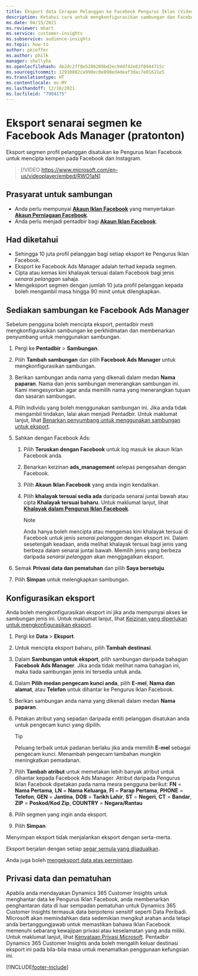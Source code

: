 ```yaml
---
title: Eksport data Cerapan Pelanggan ke Facebook Pengurus Iklan (Video)
description: Ketahui cara untuk mengkonfigurasikan sambungan dan Facebook Ads Manager.
ms.date: 04/15/2021
ms.reviewer: mhart
ms.service: customer-insights
ms.subservice: audience-insights
ms.topic: how-to
author: pkieffer
ms.author: philk
manager: shellyha
ms.openlocfilehash: 4b2dc2ff8e5286209bd2ec94df42e82f0944715c
ms.sourcegitcommit: 12910882ca990ec0e890ed4deaf3dac7e01621e5
ms.translationtype: HT
ms.contentlocale: ms-MY
ms.lasthandoff: 12/10/2021
ms.locfileid: "7904175"
---
```

# <a name="export-segments-list-to-facebook-ads-manager-preview"></a>Eksport senarai segmen ke Facebook Ads Manager (pratonton)

Eksport segmen profil pelanggan disatukan ke Pengurus Iklan Facebook untuk mencipta kempen pada Facebook dan Instagram.

> [!VIDEO https://www.microsoft.com/en-us/videoplayer/embed/RWO1aN]

## <a name="prerequisites-for-connection"></a>Prasyarat untuk sambungan

- Anda perlu mempunyai [**Akaun Iklan Facebook**](https://www.facebook.com/business/learn/lessons/step-by-step-ads-manager-account) yang menyertakan [**Akaun Perniagaan Facebook**](https://business.facebook.com/).
- Anda perlu menjadi pentadbir bagi [**Akaun Iklan Facebook**](https://www.facebook.com/business/learn/lessons/step-by-step-ads-manager-account).

## <a name="known-limitations"></a>Had diketahui

- Sehingga 10 juta profil pelanggan bagi setiap eksport ke Pengurus Iklan Facebook.
- Eksport ke Facebook Ads Manager adalah terhad kepada segmen.
- Cipta atau kemas kini khalayak tersuai dalam Facebook bagi jenis *senarai pelanggan* sahaja.
- Mengeksport segmen dengan jumlah 10 juta profil pelanggan kepada boleh mengambil masa hingga 90 minit untuk dilengkapkan.

## <a name="set-up-connection-to-facebook-ads-manager"></a>Sediakan sambungan ke Facebook Ads Manager

Sebelum pengguna boleh mencipta eksport, pentadbir mesti mengkonfigurasikan sambungan ke perkhidmatan dan membenarkan penyumbang untuk menggunakan sambungan.

1. Pergi ke **Pentadbir** > **Sambungan**.

1. Pilih **Tambah sambungan** dan pilih **Facebook Ads Manager** untuk mengkonfigurasikan sambungan.

1. Berikan sambungan anda nama yang dikenali dalam medan **Nama paparan**. Nama dan jenis sambungan menerangkan sambungan ini. Kami mengesyorkan agar anda memilih nama yang menerangkan tujuan dan sasaran sambungan.

1. Pilih individu yang boleh menggunakan sambungan ini. Jika anda tidak mengambil tindakan, lalai akan menjadi Pentadbir. Untuk maklumat lanjut, lihat [Benarkan penyumbang untuk menggunakan sambungan untuk eksport](connections.md#allow-contributors-to-use-a-connection-for-exports).

1. Sahkan dengan Facebook Ads: 

   1. Pilih **Teruskan dengan Facebook** untuk log masuk ke akaun Iklan Facebook anda.

   1. Benarkan keizinan **ads_management** selepas pengesahan dengan Facebook.

   1. Pilih **Akaun Iklan Facebook** yang anda ingin kendalikan.

   1. Pilih **khalayak tersuai sedia ada** daripada senarai juntai bawah atau cipta **Khalayak tersuai baharu**. Untuk maklumat lanjut, lihat [**Khalayak dalam Pengurus Iklan Facebook**](https://www.facebook.com/business/help/744354708981227?id=2469097953376494).
      > [!NOTE]
      > Anda hanya boleh mencipta atau mengemas kini khalayak tersuai di Facebook untuk jenis *senarai pelanggan* dengan eksport ini. Dalam sesetengah keadaan, anda melihat khalayak tersuai bagi jenis yang berbeza dalam senarai juntai bawah. Memilih jenis yang berbeza daripada *senarai pelanggan* akan menggagalkan eksport. 

1. Semak **Privasi data dan pematuhan** dan pilih **Saya bersetuju**.

1. Pilih **Simpan** untuk melengkapkan sambungan.

## <a name="configure-an-export"></a>Konfigurasikan eksport

Anda boleh mengkonfigurasikan eksport ini jika anda mempunyai akses ke sambungan jenis ini. Untuk maklumat lanjut, lihat [Keizinan yang diperlukan untuk mengkonfigurasikan eksport](export-destinations.md#set-up-a-new-export).

1. Pergi ke **Data** > **Eksport**.

1. Untuk mencipta eksport baharu, pilih **Tambah destinasi**. 

1. Dalam **Sambungan untuk eksport**, pilih sambungan daripada bahagian **Facebook Ads Manager**. Jika anda tidak melihat nama bahagian ini, maka tiada sambungan jenis ini tersedia untuk anda.

1. Dalam **Pilih medan pengecam kunci anda**, pilih **E-mel**, **Nama dan alamat**, atau **Telefon** untuk dihantar ke Pengurus Iklan Facebook. 

1. Berikan sambungan anda nama yang dikenali dalam medan **Nama paparan**.

1. Petakan atribut yang sepadan daripada entiti pelanggan disatukan anda untuk pengecam kunci yang dipilih.
   > [!TIP]
   > Peluang terbaik untuk padanan berlaku jika anda memilih **E-mel** sebagai pengecam kunci. Menambah pengecam tambahan mungkin meningkatkan pemadanan.

1. Pilih **Tambah atribut** untuk memetakan lebih banyak atribut untuk dihantar kepada Facebook Ads Manager. Atribut daripada Pengurus Iklan Facebook dipetakan pada nama mesra pengguna berikut: **FN** = **Nama Pertama**, **LN** = **Nama Keluarga**, **FI** = **Parap Pertama**, **PHONE** = **Telefon**, **GEN** = **Jantina**, **DOB** = **Tarikh Lahir**, **ST** = **Negeri**, **CT** = **Bandar**, **ZIP** = **Poskod/Kod Zip**, **COUNTRY** = **Negara/Rantau**

1. Pilih segmen yang ingin anda eksport.

1. Pilih **Simpan**.

Menyimpan eksport tidak menjalankan eksport dengan serta-merta.

Eksport berjalan dengan setiap [segar semula yang dijadualkan](system.md#schedule-tab). 

Anda juga boleh [mengeksport data atas permintaan](export-destinations.md#run-exports-on-demand). 

## <a name="data-privacy-and-compliance"></a>Privasi data dan pematuhan

Apabila anda mendayakan Dynamics 365 Customer Insights untuk menghantar data ke Pengurus Iklan Facebook, anda membenarkan penghantaran data di luar sempadan pematuhan untuk Dynamics 365 Customer Insights termasuk data berpotensi sensitif seperti Data Peribadi. Microsoft akan memindahkan data sedemikian mengikut arahan anda tetapi anda bertanggungjawab untuk memastikan bahawa Iklan Facebook memenuhi sebarang kewajipan privasi atau keselamatan yang anda miliki. Untuk maklumat lanjut, lihat [Kenyataan Privasi Microsoft](https://go.microsoft.com/fwlink/?linkid=396732).
Pentadbir Dynamics 365 Customer Insights anda boleh mengalih keluar destinasi eksport ini pada bila-bila masa untuk menamatkan penggunaan kefungsian ini.


[!INCLUDE[footer-include](../includes/footer-banner.md)]
